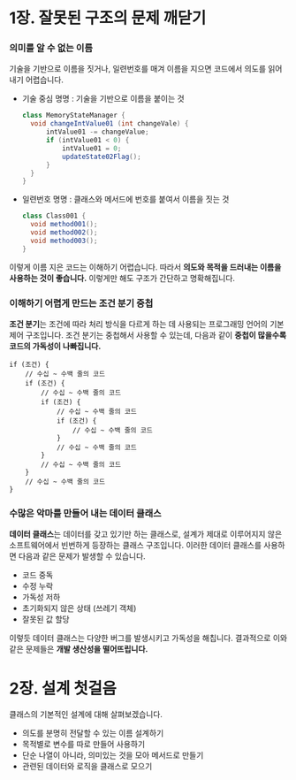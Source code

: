 # 1장. 잘못된 구조의 문제 깨닫기

### 의미를 알 수 없는 이름

기술을 기반으로 이름을 짓거나, 일련번호를 매겨 이름을 지으면 코드에서 의도를 읽어내기 어렵습니다.

- 기술 중심 명명 : 기술을 기반으로 이름을 붙이는 것
  
  ```java
  class MemoryStateManager {
    void changeIntValue01 (int changeVale) {
        intValue01 -= changeValue;
        if (intValue01 < 0) {
            intValue01 = 0;
            updateState02Flag();
        }
    }
  }
  ```

- 일련번호 명명 : 클래스와 메서드에 번호를 붙여서 이름을 짓는 것

  ```java
  class Class001 {
    void method001();
    void method002();
    void method003();
  }
  ```

이렇게 이름 지은 코드는 이해하기 어렵습니다.
따라서 **의도와 목적을 드러내는 이름을 사용하는 것이 좋습니다.**
이렇게만 해도 구조가 간단하고 명확해집니다.

### 이해하기 어렵게 만드는 조건 분기 중첩

**조건 분기**는 조건에 따라 처리 방식을 다르게 하는 데 사용되는 프로그래밍 언어의 기본 제어 구조입니다.
조건 분기는 중첩해서 사용할 수 있는데, 다음과 같이 **중첩이 많을수록 코드의 가독성이 나빠집니다.**

```text
if (조건) {
    // 수십 ~ 수백 줄의 코드
    if (조건) {
        // 수십 ~ 수백 줄의 코드
        if (조건) {
            // 수십 ~ 수백 줄의 코드
            if (조건) {
                // 수십 ~ 수백 줄의 코드
            }
            // 수십 ~ 수백 줄의 코드
        }
        // 수십 ~ 수백 줄의 코드
    }
    // 수십 ~ 수백 줄의 코드
}
```

### 수많은 악마를 만들어 내는 데이터 클래스

**데이터 클래스**는 데이터를 갖고 있기만 하는 클래스로, 설계가 제대로 이루어지지 않은 소프트웨어에서 빈번하게 등장하는 클래스 구조입니다.
이러한 데이터 클래스를 사용하면 다음과 같은 문제가 발생할 수 있습니다.

- 코드 중독
- 수정 누락
- 가독성 저하
- 초기화되지 않은 상태 (쓰레기 객체)
- 잘못된 값 할당

이렇듯 데이터 클래스는 다양한 버그를 발생시키고 가독성을 해칩니다.
결과적으로 이와 같은 문제들은 **개발 생산성을 떨어뜨립니다.**

# 2장. 설계 첫걸음

클래스의 기본적인 설계에 대해 살펴보겠습니다.

- 의도를 분명히 전달할 수 있는 이름 설계하기
- 목적별로 변수를 따로 만들어 사용하기
- 단순 나열이 아니라, 의미있는 것을 모아 메서드로 만들기
- 관련된 데이터와 로직을 클래스로 모으기




